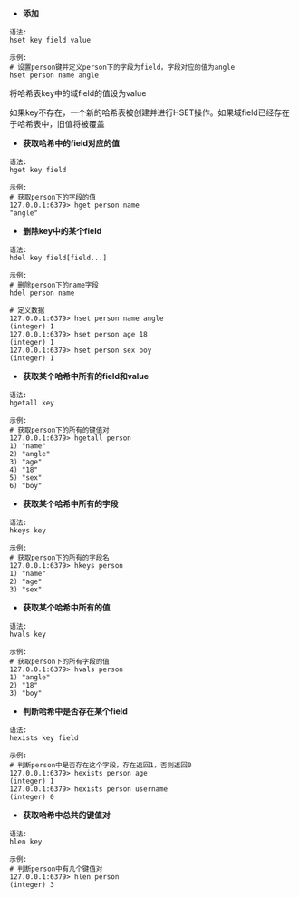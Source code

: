 * **添加**

```text
语法:
hset key field value

示例:
# 设置person键并定义person下的字段为field，字段对应的值为angle
hset person name angle
```

将哈希表key中的域field的值设为value

如果key不存在，一个新的哈希表被创建并进行HSET操作。如果域field已经存在于哈希表中，旧值将被覆盖

* **获取哈希中的field对应的值**

```text
语法:
hget key field

示例:
# 获取person下的字段的值
127.0.0.1:6379> hget person name
"angle"
```

* **删除key中的某个field**

```text
语法:
hdel key field[field...]

示例:
# 删除person下的name字段
hdel person name
```

```text
# 定义数据
127.0.0.1:6379> hset person name angle
(integer) 1
127.0.0.1:6379> hset person age 18
(integer) 1
127.0.0.1:6379> hset person sex boy
(integer) 1
```

* **获取某个哈希中所有的field和value**

```text
语法:
hgetall key

示例:
# 获取person下的所有的键值对
127.0.0.1:6379> hgetall person
1) "name"
2) "angle"
3) "age"
4) "18"
5) "sex"
6) "boy"
```

* **获取某个哈希中所有的字段**

```text
语法:
hkeys key

示例:
# 获取person下的所有的字段名
127.0.0.1:6379> hkeys person
1) "name"
2) "age"
3) "sex"
```

* **获取某个哈希中所有的值**

```text
语法:
hvals key

示例:
# 获取person下的所有字段的值
127.0.0.1:6379> hvals person
1) "angle"
2) "18"
3) "boy"
```

* **判断哈希中是否存在某个field**

```text
语法:
hexists key field

示例:
# 判断person中是否存在这个字段，存在返回1，否则返回0
127.0.0.1:6379> hexists person age
(integer) 1
127.0.0.1:6379> hexists person username
(integer) 0
```

* **获取哈希中总共的键值对**

```text
语法:
hlen key

示例:
# 判断person中有几个键值对
127.0.0.1:6379> hlen person
(integer) 3
```



